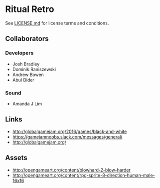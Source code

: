 # Ritual Retro

See [LICENSE.md](./LICENSE.md) for license terms and conditions.

## Collaborators
### Developers
- Josh Bradley
- Dominik Raniszewski
- Andrew Bowen
- Abul Dider

### Sound
- Amanda J Lim

## Links
- http://globalgamejam.org/2016/games/black-and-white
- https://gamejamnoobs.slack.com/messages/general/
- http://globalgamejam.org/

## Assets
- http://opengameart.org/content/blowhard-2-blow-harder
- http://opengameart.org/content/rpg-sprite-8-direction-human-male-16x16
